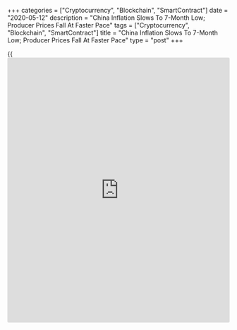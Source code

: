 +++
categories = ["Cryptocurrency", "Blockchain", "SmartContract"]
date = "2020-05-12"
description = "China Inflation Slows To 7-Month Low; Producer Prices Fall At Faster Pace"
tags = ["Cryptocurrency", "Blockchain", "SmartContract"]
title = "China Inflation Slows To 7-Month Low; Producer Prices Fall At Faster Pace"
type = "post"
+++

{{<iframe id="large-banner" src="https://www.bounty.group/#slide=25.0" width="100%" height="600" scrolling="no" style="border: 0px solid rgb(216, 221, 230); border-radius: 3px;">}}

China's consumer price inflation eased to a seven-month low in April and
producer prices declined further reflecting weak domestic demand despite
subsiding [coronavirus][1] pandemic, official data revealed Tuesday.

Consumer price inflation slowed notably to 3.3 percent in April from 4.3
percent in March, according to data published by the National Bureau of
Statistics.

This was the weakest since October 2019 and also slower than economists'
forecast of 3.7 percent.

Food prices advanced 14.8 percent and non-food prices moved up 0.4
percent. Pork prices, main source of food inflation, grew 96.9 percent
but slower than March's 116.4 percent.

Core inflation, which excludes food and energy prices, slowed marginally
to 1.1 percent from 1.2 percent in March.

On a monthly basis, consumer prices fell 0.9 percent, bigger than
March's 1.2 percent decrease. This was the second consecutive drop in
prices.

Another report from NBS showed that producer prices decreased 3.1
percent year-on-year in April after falling 1.5 percent in March.
Economists had forecast an annual fall of 2.6 percent.

Compared to March, producer prices were down 1.3 percent.

Price pressures are likely to ease further in the coming months,
strengthening the case for additional monetary easing, Julian Evans-
Pritchard, an economist at Capital Economics, said.

The People's Bank of China over the weekend said it will take strong
measures to combat the challenges posed by the coronavirus pandemic.

For comments and feedback [contact](https://www.playgroundfx.com/contact/): editorial@rtt[news](https://www.letsplayfx.com/blog/forex-news-website/).com

[Economic News][2]

 **What parts of the world are seeing the best (and worst) economic
performances lately? Click[here][3] to check out our [Econ Scorecard][3]
and find out! See up-to-the-moment [ranking](https://www.playgroundfx.com/blog/crypto-exchange-ranking/)s for the best and worst
performers in [GDP][4], [unemployment rate][5], [inflation][6] and much
more.**

   1. www.rtt[news](https://www.letsplayfx.com/blog/forex-news-website/).com/list/coronavirus.aspx
   2. www.rtt[news](https://www.letsplayfx.com/blog/forex-news-website/).com/Content/EconomicNews.aspx
   3. www.rtt[news](https://www.letsplayfx.com/blog/forex-news-website/).com/economic-scorecard/world-rank/industrial-production/highest-performance.aspx
   4. www.rtt[news](https://www.letsplayfx.com/blog/forex-news-website/).com/economic-scorecard/world-rank/GDP/highest-performance.aspx
   5. www.rtt[news](https://www.letsplayfx.com/blog/forex-news-website/).com/economic-scorecard/world-rank/unemployment-rate/lowest-performance.aspx
   6. www.rtt[news](https://www.letsplayfx.com/blog/forex-news-website/).com/economic-scorecard/world-rank/CPI/highest-performance.aspx
